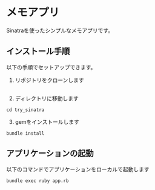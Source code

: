 # メモアプリ
Sinatraを使ったシンプルなメモアプリです。

## インストール手順
以下の手順でセットアップできます。
1. リポジトリをクローンします
```

```
2. ディレクトリに移動します
```
cd try_sinatra
```
3. gemをインストールします
```
bundle install
```
## アプリケーションの起動
以下のコマンドでアプリケーションをローカルで起動します
```
bundle exec ruby app.rb
```